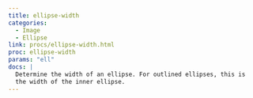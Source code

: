 ```yaml
---
title: ellipse-width
categories: 
  - Image
  - Ellipse
link: procs/ellipse-width.html
proc: ellipse-width
params: "ell"
docs: |
  Determine the width of an ellipse. For outlined ellipses, this is
  the width of the inner ellipse.
---
```

